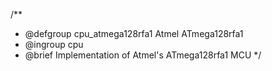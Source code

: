 /**
 * @defgroup        cpu_atmega128rfa1 Atmel ATmega128rfa1
 * @ingroup         cpu
 * @brief           Implementation of Atmel's ATmega128rfa1 MCU
 */
